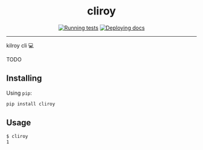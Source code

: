 <h1 align="center">cliroy</h1>

<div align="center">

[![Running tests](https://github.com/kilroybot/cliroy/actions/workflows/test.yml/badge.svg)](https://github.com/kilroybot/cliroy/actions/workflows/test.yml)
[![Deploying docs](https://github.com/kilroybot/cliroy/actions/workflows/docs.yml/badge.svg)](https://github.com/kilroybot/cliroy/actions/workflows/docs.yml)

</div>

---

kilroy cli 💻

TODO

## Installing

Using ```pip```:

```sh
pip install cliroy
```

## Usage

```sh
$ cliroy
1
```
